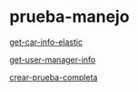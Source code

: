 # prueba-manejo

[get-car-info-elastic](prueba-manejo%207d1946917687450288577e6c0aeaf7bf/get-car-info-elastic%2008b2a684da0445ecb80138bb3a96c16f.md)

[get-user-manager-info](prueba-manejo%207d1946917687450288577e6c0aeaf7bf/get-user-manager-info%20cc8f85d4ba874a3ba97a5f6089dba2ca.md)

[crear-prueba-completa](prueba-manejo%207d1946917687450288577e6c0aeaf7bf/crear-prueba-completa%203e6de5ba69cf4909aada5b74a9f5f2d2.md)